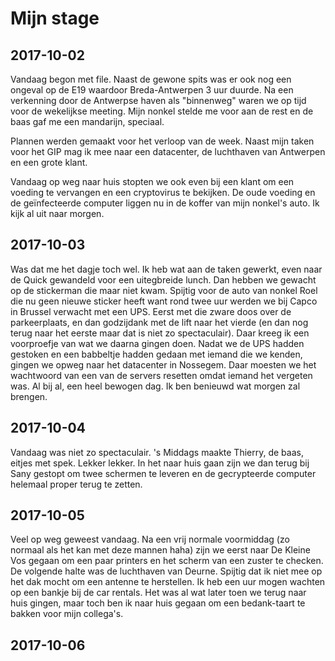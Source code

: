 # Mijn stage

## 2017-10-02
Vandaag begon met file. Naast de gewone spits was er ook nog een ongeval op de E19 waardoor Breda-Antwerpen 3 uur duurde. Na een verkenning door de Antwerpse haven als "binnenweg" waren we op tijd voor de wekelijkse meeting. Mijn nonkel stelde me voor aan de rest en de baas gaf me een mandarijn, speciaal.

Plannen werden gemaakt voor het verloop van de week. Naast mijn taken voor het GIP mag ik mee naar een datacenter, de luchthaven van Antwerpen en een grote klant.

Vandaag op weg naar huis stopten we ook even bij een klant om een voeding te vervangen en een cryptovirus te bekijken. De oude voeding en de geïnfecteerde computer liggen nu in de koffer van mijn nonkel's auto. Ik kijk al uit naar morgen.

## 2017-10-03
Was dat me het dagje toch wel. Ik heb wat aan de taken gewerkt, even naar de Quick gewandeld voor een uitegbreide lunch. Dan hebben we gewacht op de stickerman die maar niet kwam. Spijtig voor de auto van nonkel Roel die nu geen nieuwe sticker heeft want rond twee uur werden we bij Capco in Brussel verwacht met een UPS. Eerst met die zware doos over de parkeerplaats, en dan godzijdank met de lift naar het vierde (en dan nog terug naar het eerste maar dat is niet zo spectaculair). Daar kreeg ik een voorproefje van wat we daarna gingen doen. Nadat we de UPS hadden gestoken en een babbeltje hadden gedaan met iemand die we kenden, gingen we opweg naar het datacenter in Nossegem. Daar moesten we het wachtwoord van een van de servers resetten omdat iemand het vergeten was. Al bij al, een heel bewogen dag. Ik ben benieuwd wat morgen zal brengen.
## 2017-10-04
Vandaag was niet zo spectaculair. 's Middags maakte Thierry, de baas, eitjes met spek. Lekker lekker. In het naar huis gaan zijn we dan terug bij Sany gestopt om twee schermen te leveren en de gecrypteerde computer helemaal proper terug te zetten.
## 2017-10-05
Veel op weg geweest vandaag. Na een vrij normale voormiddag (zo normaal als het kan met deze mannen haha) zijn we eerst naar De Kleine Vos gegaan om een paar printers en het scherm van een zuster te checken. De volgende halte was de luchthaven van Deurne. Spijtig dat ik niet mee op het dak mocht om een antenne te herstellen. Ik heb een uur mogen wachten op een bankje bij de car rentals. Het was al wat later toen we terug naar huis gingen, maar toch ben ik naar huis gegaan om een bedank-taart te bakken voor mijn collega's.
## 2017-10-06
